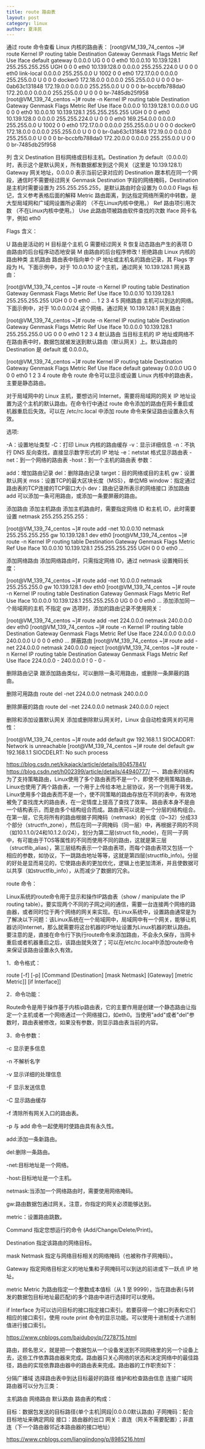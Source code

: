 ```yaml
---
title: route 路由表
layout: post
category: linux
author: 夏泽民
---
```

通过 route 命令查看 Linux 内核的路由表：
[root@VM_139_74_centos ~]# route
Kernel IP routing table
Destination     Gateway         Genmask         Flags Metric Ref    Use Iface
default         gateway         0.0.0.0         UG    0      0        0 eth0
10.0.0.10       10.139.128.1    255.255.255.255 UGH   0      0        0 eth0
10.139.128.0    0.0.0.0         255.255.224.0   U     0      0        0 eth0
link-local      0.0.0.0         255.255.0.0     U     1002   0        0 eth0
172.17.0.0      0.0.0.0         255.255.0.0     U     0      0        0 docker0
172.18.0.0      0.0.0.0         255.255.0.0     U     0      0        0 br-0ab63c131848
172.19.0.0      0.0.0.0         255.255.0.0     U     0      0        0 br-bccbfb788da0
172.20.0.0      0.0.0.0         255.255.0.0     U     0      0        0 br-7485db25f958
[root@VM_139_74_centos ~]# route -n
Kernel IP routing table
Destination     Gateway         Genmask         Flags Metric Ref    Use Iface
0.0.0.0         10.139.128.1    0.0.0.0         UG    0      0        0 eth0
10.0.0.10       10.139.128.1    255.255.255.255 UGH   0      0        0 eth0
10.139.128.0    0.0.0.0         255.255.224.0   U     0      0        0 eth0
169.254.0.0     0.0.0.0         255.255.0.0     U     1002   0        0 eth0
172.17.0.0      0.0.0.0         255.255.0.0     U     0      0        0 docker0
172.18.0.0      0.0.0.0         255.255.0.0     U     0      0        0 br-0ab63c131848
172.19.0.0      0.0.0.0         255.255.0.0     U     0      0        0 br-bccbfb788da0
172.20.0.0      0.0.0.0         255.255.0.0     U     0      0        0 br-7485db25f958
<!-- more -->
列	含义
Destination	目标网络或目标主机。Destination 为 default（0.0.0.0）时，表示这个是默认网关，所有数据都发到这个网关（这里是 10.139.128.1）
Gateway	网关地址，0.0.0.0 表示当前记录对应的 Destination 跟本机在同一个网段，通信时不需要经过网关
Genmask	Destination 字段的网络掩码，Destination 是主机时需要设置为 255.255.255.255，是默认路由时会设置为 0.0.0.0
Flags	标记，含义参考表格后面的解释
Metric	路由距离，到达指定网络所需的中转数，是大型局域网和广域网设置所必需的 （不在Linux内核中使用。）
Ref	路由项引用次数 （不在Linux内核中使用。）
Use	此路由项被路由软件查找的次数
Iface	网卡名字，例如 eth0


Flags 含义：

U 路由是活动的
H 目标是个主机
G 需要经过网关
R 恢复动态路由产生的表项
D 由路由的后台程序动态地安装
M 由路由的后台程序修改
! 拒绝路由
Linux 内核的路由种类
主机路由
路由表中指向单个 IP 地址或主机名的路由记录，其 Flags 字段为 H。下面示例中，对于 10.0.0.10 这个主机，通过网关 10.139.128.1 网关路由：

[root@VM_139_74_centos ~]# route -n
Kernel IP routing table
Destination     Gateway         Genmask         Flags Metric Ref    Use Iface
10.0.0.10       10.139.128.1    255.255.255.255 UGH   0      0        0 eth0
...
1
2
3
4
5
网络路由
主机可以到达的网络。下面示例中，对于 10.0.0.0/24 这个网络，通过网关 10.139.128.1 网关路由：

[root@VM_139_74_centos ~]# route -n
Kernel IP routing table
Destination     Gateway         Genmask         Flags Metric Ref    Use Iface
10.0.0.0        10.139.128.1    255.255.255.0   UG    0      0        0 eth0
1
2
3
4
默认路由
当目标主机的 IP 地址或网络不在路由表中时，数据包就被发送到默认路由（默认网关）上。默认路由的 Destination 是 default 或 0.0.0.0。

[root@VM_139_74_centos ~]# route
Kernel IP routing table
Destination     Gateway         Genmask         Flags Metric Ref    Use Iface
default         gateway         0.0.0.0         UG    0      0        0 eth0
1
2
3
4
route 命令
route 命令可以显示或设置 Linux 内核中的路由表，主要是静态路由。

对于局域网中的 Linux 主机，要想访问 Internet，需要将局域网的网关 IP 地址设置为这个主机的默认路由。在命令行中通过 route 命令添加的路由在网卡重启或机器重启后失效。可以在 /etc/rc.local 中添加 route 命令来保证路由设置永久有效。

选项:

-A：设置地址类型
-C：打印 Linux 内核的路由缓存
-v：显示详细信息
-n：不执行 DNS 反向查找，直接显示数字形式的 IP 地址
-e：netstat 格式显示路由表
-net：到一个网络的路由表
-host：到一个主机的路由表
参数：

add：增加路由记录
del：删除路由记录
target：目的网络或目的主机
gw：设置默认网关
mss：设置TCP的最大区块长度（MSS），单位MB
window：指定通过路由表的TCP连接的TCP窗口大小
dev：路由记录所表示的网络接口
添加路由 add
可以添加一条可用路由，或添加一条要屏蔽的路由。

添加路由
添加主机路由
添加主机路由时，需要指定网络 ID 和主机 ID，此时需要设置 netmask 255.255.255.255：

[root@VM_139_74_centos ~]# route add -net 10.0.0.10 netmask 255.255.255.255 gw 10.139.128.1 dev eth0
[root@VM_139_74_centos ~]# route -n
Kernel IP routing table
Destination     Gateway         Genmask         Flags Metric Ref    Use Iface
10.0.0.10       10.139.128.1    255.255.255.255 UGH   0      0        0 eth0
...

添加网络路由
添加网络路由时，只需指定网络 ID，通过 netmask 设置掩码长度：

[root@VM_139_74_centos ~]# route add -net 10.0.0.0 netmask 255.255.255.0 gw 10.139.128.1 dev eth0
[root@VM_139_74_centos ~]# route -n
Kernel IP routing table
Destination     Gateway         Genmask         Flags Metric Ref    Use Iface
10.0.0.0        10.139.128.1    255.255.255.0   UG    0      0        0 eth0
...
添加添加同一个局域网的主机
不指定 gw 选项时，添加的路由记录不使用网关：

[root@VM_139_74_centos ~]# route add -net 224.0.0.0 netmask 240.0.0.0 dev eth0
[root@VM_139_74_centos ~]# route -n
Kernel IP routing table
Destination     Gateway         Genmask         Flags Metric Ref    Use Iface
224.0.0.0       0.0.0.0         240.0.0.0       U     0      0        0 eth0
...
屏蔽路由
[root@VM_139_74_centos ~]# route add -net 224.0.0.0 netmask 240.0.0.0 reject
[root@VM_139_74_centos ~]# route -n
Kernel IP routing table
Destination     Gateway         Genmask         Flags Metric Ref    Use Iface
224.0.0.0       -               240.0.0.0       !     0      -        0 -

删除路由记录
跟添加路由类似，可以删除一条可用路由，或删除一条屏蔽的路由。

删除可用路由
route del -net 224.0.0.0 netmask 240.0.0.0

删除屏蔽的路由
route del -net 224.0.0.0 netmask 240.0.0.0 reject

删除和添加设置默认网关
添加或删除默认网关时，Linux 会自动检查网关的可用性：

[root@VM_139_74_centos ~]# route add default gw 192.168.1.1
SIOCADDRT: Network is unreachable
[root@VM_139_74_centos ~]# route del default gw 192.168.1.1
SIOCDELRT: No such process

https://blog.csdn.net/kikajack/article/details/80457841/
https://blog.csdn.net/h002399/article/details/44940777/
一、路由表的结构
为了支持策略路由，Linux使用了多个路由表而不是一个，即使不使用策略路由，Linux也使用了两个路由表，一个用于上传给本地上层协议，另一个则用于转发。Linux使用多个路由表而不是一个，使不同策略的路由存放在不同的表中，有效地被免了查找庞大的路由表，在一定情度上提高了查找了效率。
路由表本身不是由一个结构表示，而是由多个结构组合而成。路由表可以说是一个分层的结构组合。在第一层，它先将所有的路由根据子网掩码（netmask）的长度（0~32）分成33个部分（structfn_zone），然后在同一子网掩码（同一层）中，再根据子网的不同（如10.1.1.0/24和10.1.2.0/24），划分为第二层(struct fib_node)，在同一子网中，有可能由于TOS等属性的不同而使用不同的路由，这就是第三层（structfib_alias），第三层结构表示一个路由表项，而每个路由表项又包括一个相应的参数，如协议，下一跳路由地址等等，这就是第四层(structfib_info)。分层的好处是显而易见的，它使路由表的更加优化，逻辑上也更加清淅，并且使数据可以共享（如structfib_info），从而减少了数据的冗余。

route 命令：

Linux系统的route命令用于显示和操作IP路由表（show / manipulate the IP routing table）。要实现两个不同的子网之间的通信，需要一台连接两个网络的路由器，或者同时位于两个网络的网关来实现。在Linux系统中，设置路由通常是为了解决以下问题：该Linux系统在一个局域网中，局域网中有一个网关，能够让机器访问Internet，那么就需要将这台机器的IP地址设置为Linux机器的默认路由。要注意的是，直接在命令行下执行route命令来添加路由，不会永久保存，当网卡重启或者机器重启之后，该路由就失效了；可以在/etc/rc.local中添加route命令来保证该路由设置永久有效。

1．命令格式：

route [-f] [-p] [Command [Destination] [mask Netmask] [Gateway] [metric Metric]] [if Interface]] 

2．命令功能：

Route命令是用于操作基于内核ip路由表，它的主要作用是创建一个静态路由让指定一个主机或者一个网络通过一个网络接口，如eth0。当使用"add"或者"del"参数时，路由表被修改，如果没有参数，则显示路由表当前的内容。

3．命令参数：

-c 显示更多信息

-n 不解析名字

-v 显示详细的处理信息

-F 显示发送信息

-C 显示路由缓存

-f 清除所有网关入口的路由表。 

-p 与 add 命令一起使用时使路由具有永久性。

 

add:添加一条新路由。

del:删除一条路由。

-net:目标地址是一个网络。

-host:目标地址是一个主机。

netmask:当添加一个网络路由时，需要使用网络掩码。

gw:路由数据包通过网关。注意，你指定的网关必须能够达到。

metric：设置路由跳数。

 

Command 指定您想运行的命令 (Add/Change/Delete/Print)。 

Destination 指定该路由的网络目标。 

mask Netmask 指定与网络目标相关的网络掩码（也被称作子网掩码）。 

Gateway 指定网络目标定义的地址集和子网掩码可以到达的前进或下一跃点 IP 地址。 

metric Metric 为路由指定一个整数成本值标（从 1 至 9999），当在路由表(与转发的数据包目标地址最匹配)的多个路由中进行选择时可以使用。 

if Interface 为可以访问目标的接口指定接口索引。若要获得一个接口列表和它们相应的接口索引，使用 route print 命令的显示功能。可以使用十进制或十六进制值进行接口索引。

https://www.cnblogs.com/baiduboy/p/7278715.html

路由，顾名思义，就是把一个数据包从一个设备发送到不同网络里的另一个设备上去，这些工作依靠路由器来完成。路由器只关心网络的状态和决定网络中的最佳路径，路由的实现依靠路由器中的路由表来完成。路由器的工作职责如下：

分隔广播域
选择路由表中到达目标最好的路径
维护和检查路由信息
连接广域网
    路由器可以分为三类：

主机路由
网络路由
默认路由
    路由表的构成：

目标：数据包发送的目标路径{单个主机|网段|0.0.0.0默认路由}
子网掩码：配合目标地址来确定网段
接口：路由器的出口
网关：直连（网关不需要配置）；非直连（下一个路由器邻近本路由器的接口地址）

https://www.cnblogs.com/liangjindong/p/8985216.html